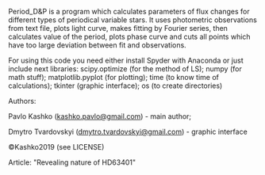 Period_D&P is a program which calculates parameters of flux changes for different types of periodical variable stars. 
It uses photometric observations from text file, plots light curve, makes fitting by Fourier series, then calculates 
value of the period, plots phase curve and cuts all points which have too large deviation between fit and observations.

For using this code you need either install Spyder with Anaconda or just include next libraries:
scipy.optimize     (for the method of LS);
numpy              (for math stuff);
matplotlib.pyplot  (for plotting);
time               (to know time of calculations);
tkinter            (graphic interface);
os      	       (to create directories)

Authors:

  Pavlo Kashko (kashko.pavlo@gmail.com) - main author;
  
  Dmytro Tvardovskyi (dmytro.tvardovskyi@gmail.com) - graphic interface
  
  ©Kashko2019 (see LICENSE)
  
 
 Article:
  "Revealing nature of HD63401"
